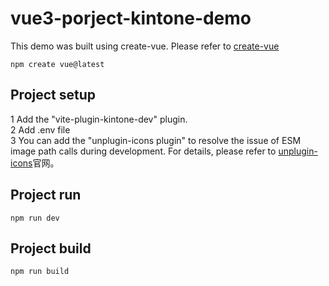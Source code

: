 # vue3-porject-kintone-demo

This demo was built using create-vue. 
Please refer to [create-vue](https://cn.vuejs.org/guide/quick-start.html#creating-a-vue-application)
```
npm create vue@latest
```

## Project setup
1 Add the "vite-plugin-kintone-dev" plugin.   
2 Add .env file    
3 You can add the "unplugin-icons plugin" to resolve the issue of ESM image path calls during development.   For details, please refer to [unplugin-icons](https://github.com/unplugin/unplugin-icons)官网。

## Project run
```
npm run dev
```

## Project build
```
npm run build
```
